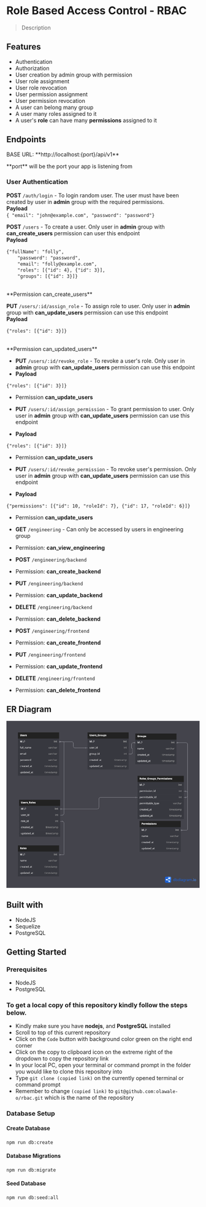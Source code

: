 # Role Based Access Control - RBAC

> Description


## Features
- Authentication
- Authorization
- User creation by admin group with permission
- User role assignment
- User role revocation
- User permission assignment
- User permission revocation
- A user can belong many group
- A user many roles assigned to it
- A user's **role** can have many **permissions** assigned to it

## Endpoints
<p> BASE URL: **http://localhost:{port}/api/v1**</p>
<p>**port** will be the port your app is listening from</p>


### User Authentication
**POST** `/auth/login` - To login random user. The user must have been created by user in **admin** group with the required permissions.<br />
**Payload**<br />
    ```
    { "email": "john@example.com", "password": "password"}
    ```
<br />

**POST** `/users` - To create a user. Only user in **admin** group with **can_create_users** permission can user this endpoint <br />
**Payload** <br />
```
{"fullName": "folly",
    "password": "password",
    "email": "folly@example.com",
    "roles": [{"id": 4}, {"id": 3}],
    "groups": [{"id": 3}]}
```
<br />
**Permission can_create_users**

<br />


**PUT** `/users/:id/assign_role` - To assign role to user. Only user in **admin** group with **can_update_users** permission can use this endpoint <br />
**Payload** <br />
```
{"roles": [{"id": 3}]}
```
<br />
**Permission can_updated_users**
<br />

- **PUT** `/users/:id/revoke_role` - To revoke a user's role. Only user in **admin** group with **can_update_users** permission can use this endpoint
- **Payload**
```
{"roles": [{"id": 3}]}
```
- Permission **can_update_users**

- **PUT** `/users/:id/assign_permission` - To grant permission to user. Only user in **admin** group with **can_update_users** permission can use this endpoint
- **Payload**
```
{"roles": [{"id": 3}]}
```
- Permission **can_update_users**


- **PUT** `/users/:id/revoke_permission` - To revoke user's permission. Only user in **admin** group with **can_update_users** permission can use this endpoint
- **Payload**
```
{"permissions": [{"id": 10, "roleId": 7}, {"id": 17, "roleId": 6}]}
```
- Permission **can_update_users**

- **GET** `/engineering` - Can only be accessed by users in engineering group
- Permission: **can_view_engineering**

- **POST** `/engineering/backend`
- Permission: **can_create_backend**

- **PUT** `/engineering/backend`
- Permission: **can_update_backend**

- **DELETE** `/engineering/backend`
- Permission: **can_delete_backend**

- **POST** `/engineering/frontend`
- Permission: **can_create_frontend**

- **PUT** `/engineering/frontend`
- Permission: **can_update_frontend**

- **DELETE** `/engineering/frontend`
- Permission: **can_delete_frontend**



## ER Diagram
![schema](https://github.com/olawale-o/rbac/blob/main/assets/rbac.png?raw=true")

## Built with
- NodeJS
- Sequelize
- PostgreSQL

## Getting Started

### Prerequisites

- NodeJS
- PostgreSQL

### To get a local copy of this repository kindly follow the steps below.

- Kindly make sure you have **nodejs**, and **PostgreSQL** installed
- Scroll to top of this current repository
- Click on the `Code` button with background color green on the right end corner
- Click on the copy to clipboard icon on the extreme right of the dropdown to copy the repository link
- In your local PC, open your terminal or command prompt in the folder you would like to clone this repository into
- Type `git clone (copied link)` on the currently opened terminal or command prompt
- Remember to change `(copied link)` to `git@github.com:olawale-o/rbac.git` which is the name of the repository

### Database Setup

#### Create Database
`npm run db:create`

#### Database Migrations
`npm run db:migrate`

#### Seed Database
`npm run db:seed:all`
